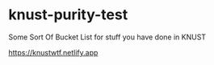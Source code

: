 # knust-purity-test
 Some Sort Of Bucket List for stuff you have done in KNUST      
 
https://knustwtf.netlify.app